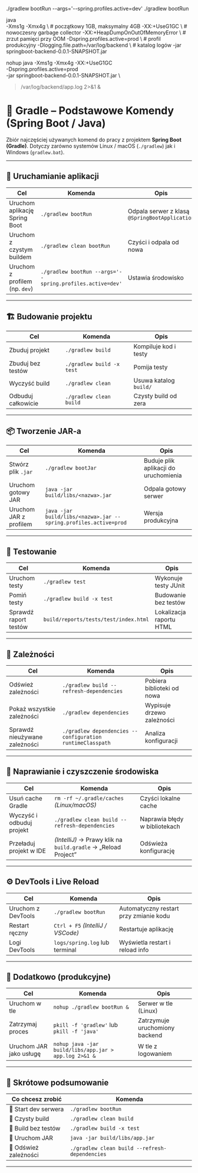 ./gradlew bootRun --args='--spring.profiles.active=dev'
./gradlew bootRun

java \
  -Xms1g -Xmx4g \                     # początkowy 1GB, maksymalny 4GB
  -XX:+UseG1GC \                      # nowoczesny garbage collector
  -XX:+HeapDumpOnOutOfMemoryError \   # zrzut pamięci przy OOM
  -Dspring.profiles.active=prod \     # profil produkcyjny
  -Dlogging.file.path=/var/log/backend \  # katalog logów
  -jar springboot-backend-0.0.1-SNAPSHOT.jar

nohup java -Xms1g -Xmx4g -XX:+UseG1GC \
  -Dspring.profiles.active=prod \
  -jar springboot-backend-0.0.1-SNAPSHOT.jar \
  > /var/log/backend/app.log 2>&1 &


# 🧰 Gradle – Podstawowe Komendy (Spring Boot / Java)

Zbiór najczęściej używanych komend do pracy z projektem **Spring Boot (Gradle)**.
Dotyczy zarówno systemów Linux / macOS (`./gradlew`) jak i Windows (`gradlew.bat`).

---

## 🚀 Uruchamianie aplikacji

| Cel                            | Komenda                                                   | Opis                                           |
| ------------------------------ | --------------------------------------------------------- | ---------------------------------------------- |
| Uruchom aplikację Spring Boot  | `./gradlew bootRun`                                       | Odpala serwer z klasą `@SpringBootApplication` |
| Uruchom z czystym buildem      | `./gradlew clean bootRun`                                 | Czyści i odpala od nowa                        |
| Uruchom z profilem (np. `dev`) | `./gradlew bootRun --args='--spring.profiles.active=dev'` | Ustawia środowisko                             |

---

## 🏗️ Budowanie projektu

| Cel                | Komenda                   | Opis                   |
| ------------------ | ------------------------- | ---------------------- |
| Zbuduj projekt     | `./gradlew build`         | Kompiluje kod i testy  |
| Zbuduj bez testów  | `./gradlew build -x test` | Pomija testy           |
| Wyczyść build      | `./gradlew clean`         | Usuwa katalog `build/` |
| Odbuduj całkowicie | `./gradlew clean build`   | Czysty build od zera   |

---

## 📦 Tworzenie JAR-a

| Cel                    | Komenda                                                          | Opis                                  |
| ---------------------- | ---------------------------------------------------------------- | ------------------------------------- |
| Stwórz plik `.jar`     | `./gradlew bootJar`                                              | Buduje plik aplikacji do uruchomienia |
| Uruchom gotowy JAR     | `java -jar build/libs/<nazwa>.jar`                               | Odpala gotowy serwer                  |
| Uruchom JAR z profilem | `java -jar build/libs/<nazwa>.jar --spring.profiles.active=prod` | Wersja produkcyjna                    |

---

## 🧪 Testowanie

| Cel                   | Komenda                               | Opis                     |
| --------------------- | ------------------------------------- | ------------------------ |
| Uruchom testy         | `./gradlew test`                      | Wykonuje testy JUnit     |
| Pomiń testy           | `./gradlew build -x test`             | Budowanie bez testów     |
| Sprawdź raport testów | `build/reports/tests/test/index.html` | Lokalizacja raportu HTML |

---

## 🔁 Zależności

| Cel                           | Komenda                                                   | Opis                       |
| ----------------------------- | --------------------------------------------------------- | -------------------------- |
| Odśwież zależności            | `./gradlew build --refresh-dependencies`                  | Pobiera biblioteki od nowa |
| Pokaż wszystkie zależności    | `./gradlew dependencies`                                  | Wypisuje drzewo zależności |
| Sprawdź nieużywane zależności | `./gradlew dependencies --configuration runtimeClasspath` | Analiza konfiguracji       |

---

## 🧹 Naprawianie i czyszczenie środowiska

| Cel                       | Komenda                                                        | Opis                          |
| ------------------------- | -------------------------------------------------------------- | ----------------------------- |
| Usuń cache Gradle         | `rm -rf ~/.gradle/caches` *(Linux/macOS)*                      | Czyści lokalne cache          |
| Wyczyść i odbuduj projekt | `./gradlew clean build --refresh-dependencies`                 | Naprawia błędy w bibliotekach |
| Przeładuj projekt w IDE   | *(IntelliJ)* → Prawy klik na `build.gradle` → „Reload Project” | Odświeża konfigurację         |

---

## ⚙️ DevTools i Live Reload

| Cel                | Komenda                           | Opis                                   |
| ------------------ | --------------------------------- | -------------------------------------- |
| Uruchom z DevTools | `./gradlew bootRun`               | Automatyczny restart przy zmianie kodu |
| Restart ręczny     | `Ctrl + F5` *(IntelliJ / VSCode)* | Restartuje aplikację                   |
| Logi DevTools      | `logs/spring.log` lub terminal    | Wyświetla restart i reload info        |

---

## 🧾 Dodatkowo (produkcyjne)

| Cel                     | Komenda                                               | Opis                           |
| ----------------------- | ----------------------------------------------------- | ------------------------------ |
| Uruchom w tle           | `nohup ./gradlew bootRun &`                           | Serwer w tle (Linux)           |
| Zatrzymaj proces        | `pkill -f 'gradlew'` lub `pkill -f 'java'`            | Zatrzymuje uruchomiony backend |
| Uruchom JAR jako usługę | `nohup java -jar build/libs/app.jar > app.log 2>&1 &` | W tle z logowaniem             |

---

## 🧠 Skrótowe podsumowanie

| Co chcesz zrobić      | Komenda                                        |
| --------------------- | ---------------------------------------------- |
| 🔹 Start dev serwera  | `./gradlew bootRun`                            |
| 🔹 Czysty build       | `./gradlew clean build`                        |
| 🔹 Build bez testów   | `./gradlew build -x test`                      |
| 🔹 Uruchom JAR        | `java -jar build/libs/app.jar`                 |
| 🔹 Odśwież zależności | `./gradlew clean build --refresh-dependencies` |

---
